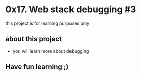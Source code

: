 # 0x17. Web stack debugging #3
this project is for learning purposes only
## about this project
* you will learn more about debugging
## Have fun learning ;)

